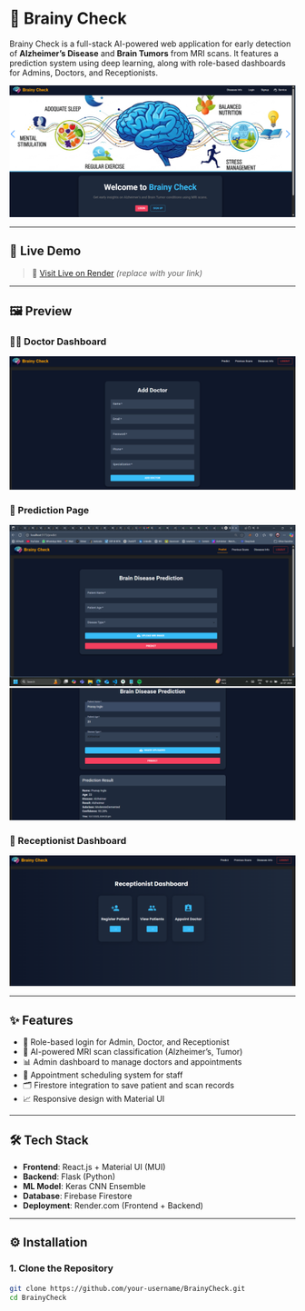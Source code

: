 # 🧠 Brainy Check

Brainy Check is a full-stack AI-powered web application for early detection of **Alzheimer’s Disease** and **Brain Tumors** from MRI scans. It features a prediction system using deep learning, along with role-based dashboards for Admins, Doctors, and Receptionists.

![Brainy Check Preview](./client/my-app/src/assets/projectpreview/homepage.png)

---

## 🚀 Live Demo

> 🔗 [Visit Live on Render](https://brainycheck.onrender.com) *(replace with your link)*

---

## 🖼️ Preview

### 👨‍⚕️ Doctor Dashboard
![Doctor Dashboard](./client/my-app/src/assets/projectpreview/adddoctor.png)

### 🧪 Prediction Page
![Prediction](./client/my-app/src/assets/projectpreview/prediction.png)
![Prediction result](./client/my-app/src/assets/projectpreview/predictionresult.png)

### 💁 Receptionist Dashboard
![Receptionist](./client/my-app/src/assets/projectpreview/Receptionist.png)

---

## ✨ Features

- 🔐 Role-based login for Admin, Doctor, and Receptionist
- 🧠 AI-powered MRI scan classification (Alzheimer’s, Tumor)
- 📊 Admin dashboard to manage doctors and appointments
- 📅 Appointment scheduling system for staff
- 🗂️ Firestore integration to save patient and scan records
- 📈 Responsive design with Material UI

---

## 🛠️ Tech Stack

- **Frontend**: React.js + Material UI (MUI)
- **Backend**: Flask (Python)
- **ML Model**: Keras CNN Ensemble
- **Database**: Firebase Firestore
- **Deployment**: Render.com (Frontend + Backend)

---

## ⚙️ Installation

### 1. Clone the Repository

```bash
git clone https://github.com/your-username/BrainyCheck.git
cd BrainyCheck
